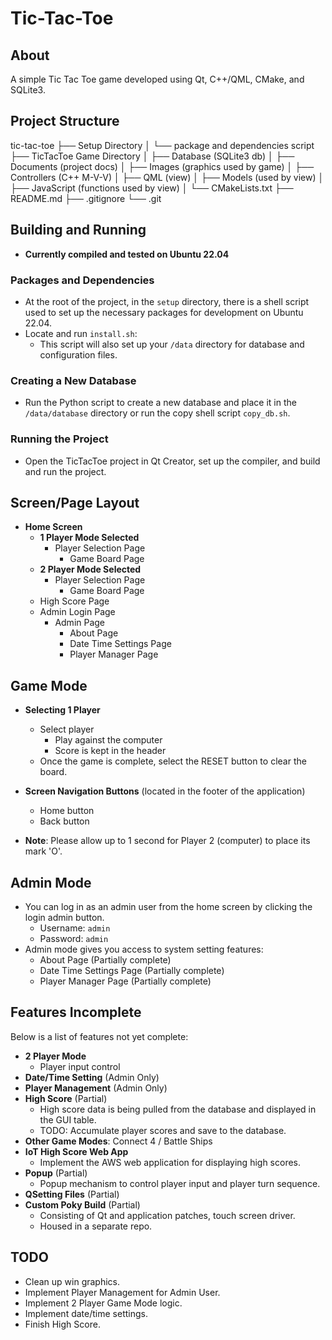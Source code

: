 # Tic-Tac-Toe

## About
A simple Tic Tac Toe game developed using Qt, C++/QML, CMake, and SQLite3.

## Project Structure

tic-tac-toe 
	├── Setup Directory 
	│ └── package and dependencies script 
	├── TicTacToe Game Directory 
	│ ├── Database (SQLite3 db) 
	│ ├── Documents (project docs) 
	│ ├── Images (graphics used by game) 
	│ ├── Controllers (C++ M-V-V) 
	│ ├── QML (view) 
	│ ├── Models (used by view) 
	│ ├── JavaScript (functions used by view) 
	│ └── CMakeLists.txt 
	├── README.md 
	├── .gitignore 
	└── .git


## Building and Running
- **Currently compiled and tested on Ubuntu 22.04**

### Packages and Dependencies
- At the root of the project, in the `setup` directory, there is a shell script used to set up the necessary packages for development on Ubuntu 22.04.
- Locate and run `install.sh`:
  - This script will also set up your `/data` directory for database and configuration files.

### Creating a New Database
- Run the Python script to create a new database and place it in the `/data/database` directory or run the copy shell script `copy_db.sh`.

### Running the Project
- Open the TicTacToe project in Qt Creator, set up the compiler, and build and run the project.

## Screen/Page Layout
- **Home Screen**
  - **1 Player Mode Selected**
    - Player Selection Page
      - Game Board Page
  - **2 Player Mode Selected**
    - Player Selection Page
      - Game Board Page
  - High Score Page
  - Admin Login Page
    - Admin Page
      - About Page
      - Date Time Settings Page
      - Player Manager Page

## Game Mode
- **Selecting 1 Player**
  - Select player
    - Play against the computer
    - Score is kept in the header
  - Once the game is complete, select the RESET button to clear the board.

- **Screen Navigation Buttons** (located in the footer of the application)
  - Home button
  - Back button

- **Note**: Please allow up to 1 second for Player 2 (computer) to place its mark 'O'.

## Admin Mode
- You can log in as an admin user from the home screen by clicking the login admin button.
  - Username: `admin`
  - Password: `admin`
- Admin mode gives you access to system setting features:
  - About Page (Partially complete)
  - Date Time Settings Page (Partially complete)
  - Player Manager Page (Partially complete)

## Features Incomplete
Below is a list of features not yet complete:
- **2 Player Mode**
  - Player input control
- **Date/Time Setting** (Admin Only)
- **Player Management** (Admin Only)
- **High Score** (Partial)
  - High score data is being pulled from the database and displayed in the GUI table.
  - TODO: Accumulate player scores and save to the database.
- **Other Game Modes**: Connect 4 / Battle Ships
- **IoT High Score Web App**
  - Implement the AWS web application for displaying high scores.
- **Popup** (Partial)
  - Popup mechanism to control player input and player turn sequence.
- **QSetting Files** (Partial)
- **Custom Poky Build** (Partial)
  - Consisting of Qt and application patches, touch screen driver.
  - Housed in a separate repo.

## TODO
- Clean up win graphics.
- Implement Player Management for Admin User.
- Implement 2 Player Game Mode logic.
- Implement date/time settings.
- Finish High Score.
